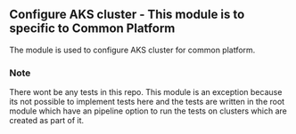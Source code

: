 ## Configure AKS cluster - This module is to specific to Common Platform
The module is used to configure AKS cluster for common platform.
### Note
There wont be any tests in this repo. This module is an exception because its not possible to implement tests here and the tests are written in the root module which have an pipeline option to run the tests on clusters which are created as part of it.
